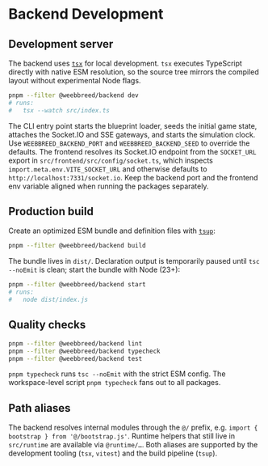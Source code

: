 # Backend Development

## Development server

The backend uses [`tsx`](https://tsx.is/) for local development. `tsx`
executes TypeScript directly with native ESM resolution, so the source tree
mirrors the compiled layout without experimental Node flags.

```bash
pnpm --filter @weebbreed/backend dev
# runs:
#   tsx --watch src/index.ts
```

The CLI entry point starts the blueprint loader, seeds the initial game state,
attaches the Socket.IO and SSE gateways, and starts the simulation clock. Use
`WEEBBREED_BACKEND_PORT` and `WEEBBREED_BACKEND_SEED` to override the defaults.
The frontend resolves its Socket.IO endpoint from the `SOCKET_URL` export in
`src/frontend/src/config/socket.ts`, which inspects
`import.meta.env.VITE_SOCKET_URL` and otherwise defaults to
`http://localhost:7331/socket.io`. Keep the backend port and the frontend env
variable aligned when running the packages separately.

## Production build

Create an optimized ESM bundle and definition files with [`tsup`](https://tsup.egoist.dev/):

```bash
pnpm --filter @weebbreed/backend build
```

The bundle lives in `dist/`. Declaration output is temporarily paused until
`tsc --noEmit` is clean; start the bundle with Node (23+):

```bash
pnpm --filter @weebbreed/backend start
# runs:
#   node dist/index.js
```

## Quality checks

```bash
pnpm --filter @weebbreed/backend lint
pnpm --filter @weebbreed/backend typecheck
pnpm --filter @weebbreed/backend test
```

`pnpm typecheck` runs `tsc --noEmit` with the strict ESM config. The
workspace-level script `pnpm typecheck` fans out to all packages.

## Path aliases

The backend resolves internal modules through the `@/` prefix, e.g.
`import { bootstrap } from '@/bootstrap.js'`. Runtime helpers that still live in
`src/runtime` are available via `@runtime/…`. Both aliases are supported by the
development tooling (`tsx`, `vitest`) and the build pipeline (`tsup`).
